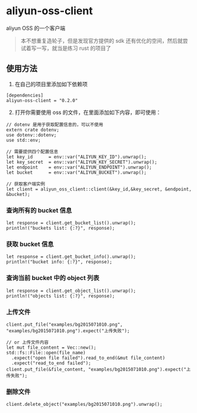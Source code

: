 # aliyun-oss-client

aliyun OSS 的一个客户端

> 本不想重复造轮子，但是发现官方提供的 sdk 还有优化的空间，然后就尝试着写一写，就当是练习 rust 的项目了

## 使用方法

1. 在自己的项目里添加如下依赖项

```
[dependencies]
aliyun-oss-client = "0.2.0"
```

2. 打开你需要使用 oss 的文件，在里面添加如下内容，即可使用：

```
// dotenv 是用于获取配置信息的，可以不使用
extern crate dotenv;
use dotenv::dotenv;
use std::env;

// 需要提供四个配置信息
let key_id      = env::var("ALIYUN_KEY_ID").unwrap();
let key_secret  = env::var("ALIYUN_KEY_SECRET").unwrap();
let endpoint    = env::var("ALIYUN_ENDPOINT").unwrap();
let bucket      = env::var("ALIYUN_BUCKET").unwrap();

// 获取客户端实例
let client = aliyun_oss_client::client(&key_id,&key_secret, &endpoint, &bucket);
```


### 查询所有的 bucket 信息
```
let response = client.get_bucket_list().unwrap();
println!("buckets list: {:?}", response);
```

### 获取 bucket 信息
```
let response = client.get_bucket_info().unwrap();
println!("bucket info: {:?}", response);
```

### 查询当前 bucket 中的 object 列表
```
let response = client.get_object_list().unwrap();
println!("objects list: {:?}", response);
```

### 上传文件
```
client.put_file("examples/bg2015071010.png", "examples/bg2015071010.png").expect("上传失败");

// or 上传文件内容
let mut file_content = Vec::new();
std::fs::File::open(file_name)
  .expect("open file failed").read_to_end(&mut file_content)
  .expect("read_to_end failed");
client.put_file(&file_content, "examples/bg2015071010.png").expect("上传失败");
```

### 删除文件
```
client.delete_object("examples/bg2015071010.png").unwrap();

```
